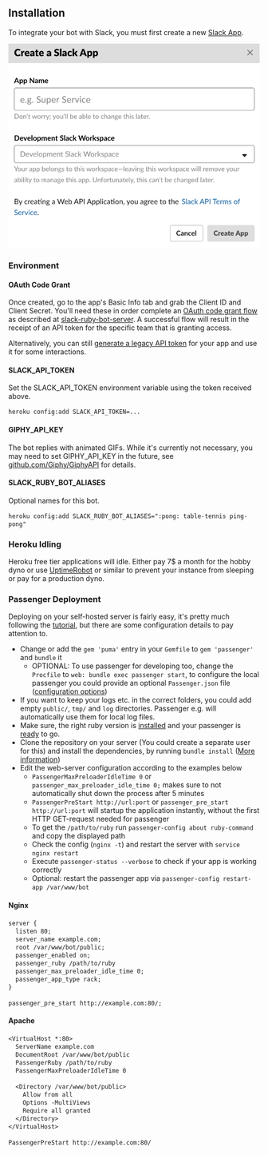 ## Installation

To integrate your bot with Slack, you must first create a new [Slack App](https://api.slack.com/apps).

![](screenshots/create-app.png)

### Environment

#### OAuth Code Grant

Once created, go to the app's Basic Info tab and grab the Client ID and Client Secret.  You'll need these in order complete an [OAuth code grant flow](https://api.slack.com/docs/oauth#flow) as described at [slack-ruby-bot-server](https://github.com/slack-ruby/slack-ruby-bot-server).  A successful flow will result in the receipt of an API token for the specific team that is granting access.

Alternatively, you can still [generate a legacy API token](https://api.slack.com/custom-integrations/legacy-tokens) for your app and use it for some interactions.

#### SLACK_API_TOKEN

Set the SLACK_API_TOKEN environment variable using the token received above.

```
heroku config:add SLACK_API_TOKEN=...
```

#### GIPHY_API_KEY

The bot replies with animated GIFs. While it's currently not necessary, you may need to set GIPHY_API_KEY in the future, see [github.com/Giphy/GiphyAPI](https://github.com/Giphy/GiphyAPI) for details.

#### SLACK_RUBY_BOT_ALIASES

Optional names for this bot.

```
heroku config:add SLACK_RUBY_BOT_ALIASES=":pong: table-tennis ping-pong"
```

### Heroku Idling

Heroku free tier applications will idle. Either pay 7$ a month for the hobby dyno or use [UptimeRobot](http://uptimerobot.com) or similar to prevent your instance from sleeping or pay for a production dyno.

### Passenger Deployment

Deploying on your self-hosted server is fairly easy, it's pretty much following the [tutorial](https://www.phusionpassenger.com/library/walkthroughs/deploy/ruby), but there are some configuration details to pay attention to.

+ Change or add the `gem 'puma'` entry in your `Gemfile` to `gem 'passenger'` and `bundle` it
  + OPTIONAL: To use passenger for developing too, change the `Procfile` to `web: bundle exec passenger start`, to configure the local passenger you could provide an optional `Passenger.json` file ([configuration options](https://www.phusionpassenger.com/library/config/standalone/reference/))
+ If you want to keep your logs etc. in the correct folders, you could add empty `public/`, `tmp/` and `log` directories. Passenger e.g. will automatically use them for local log files.
+ Make sure, the right ruby version is [installed](https://www.phusionpassenger.com/library/walkthroughs/deploy/ruby/ownserver/nginx/oss/install_language_runtime.html) and your passenger is [ready](https://www.phusionpassenger.com/library/walkthroughs/deploy/ruby/ownserver/nginx/oss/install_passenger_main.html) to go.
+ Clone the repository on your server (You could create a separate user for this) and install the dependencies, by running `bundle install` ([More information](https://www.phusionpassenger.com/library/walkthroughs/deploy/ruby/ownserver/nginx/oss/xenial/deploy_app.html))
+ Edit the web-server configuration according to the examples below
  + `PassengerMaxPreloaderIdleTime 0` or `passenger_max_preloader_idle_time 0;` makes sure to not automatically shut down the process after 5 minutes
  + `PassengerPreStart http://url:port` or `passenger_pre_start http://url:port` will startup the application instantly, without the first HTTP GET-request needed for passenger
  + To get the `/path/to/ruby` run `passenger-config about ruby-command` and copy the displayed path
  + Check the config (`nginx -t`) and restart the server with `service nginx restart`
  + Execute `passenger-status --verbose` to check if your app is working correctly
  + Optional: restart the passenger app via `passenger-config restart-app /var/www/bot`

#### Nginx

```
server {
  listen 80;
  server_name example.com;
  root /var/www/bot/public;
  passenger_enabled on;
  passenger_ruby /path/to/ruby
  passenger_max_preloader_idle_time 0;
  passenger_app_type rack;
}

passenger_pre_start http://example.com:80/;
```

#### Apache

```
<VirtualHost *:80>
  ServerName example.com
  DocumentRoot /var/www/bot/public
  PassengerRuby /path/to/ruby
  PassengerMaxPreloaderIdleTime 0

  <Directory /var/www/bot/public>
    Allow from all
    Options -MultiViews
    Require all granted    
  </Directory>
</VirtualHost>

PassengerPreStart http://example.com:80/
```
